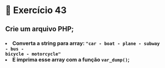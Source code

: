 # :dart: Exercício 43
## Crie um arquivo PHP;
### <li> Converta a string para array: <code>"car - boat - plane - subway - bus - bicycle - motorcycle"</code> <br> <li> E imprima esse array com a função <code>var_dump()</code>;
